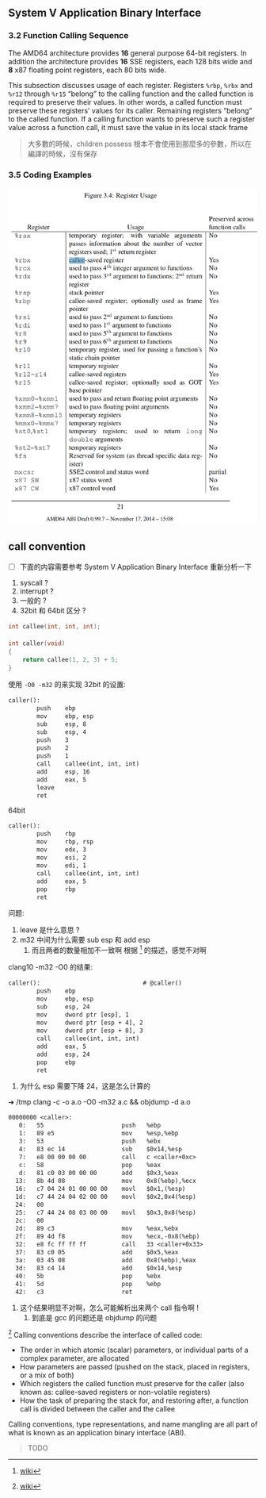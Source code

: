 ## System V Application Binary Interface

### 3.2 Function Calling Sequence
The AMD64 architecture provides **16** general purpose 64-bit registers.
In addition the architecture provides **16** SSE registers, each 128 bits wide
and **8** x87 floating point registers, each 80 bits wide.

This subsection discusses usage of each register. Registers `%rbp`, `%rbx` and
`%r12` through `%r15` “belong” to the calling function and the called function is
required to preserve their values. In other words, a called function must preserve
these registers’ values for its caller. Remaining registers “belong” to the called
function. If a calling function wants to preserve such a register value across a function call, it must save the value in its local stack frame

> 大多數的時候，children possess 根本不會使用到那麼多的參數，所以在編譯的時候，沒有保存

### 3.5 Coding Examples
![](./img/abi-3.4.png)

## call convention
- [ ] 下面的内容需要参考 System V Application Binary Interface 重新分析一下

1. syscall ?
2. interrupt ?
3. 一般的 ?
4. 32bit 和 64bit 区分 ?

```c
int callee(int, int, int);

int caller(void)
{
	return callee(1, 2, 3) + 5;
}
```

使用 `-O0 -m32` 的来实现 32bit 的设置:

```plain
caller():
        push    ebp
        mov     ebp, esp
        sub     esp, 8
        sub     esp, 4
        push    3
        push    2
        push    1
        call    callee(int, int, int)
        add     esp, 16
        add     eax, 5
        leave
        ret
```

64bit
```plain
caller():
        push    rbp
        mov     rbp, rsp
        mov     edx, 3
        mov     esi, 2
        mov     edi, 1
        call    callee(int, int, int)
        add     eax, 5
        pop     rbp
        ret
```

问题:
1. leave 是什么意思 ?
2. m32 中间为什么需要 sub esp 和 add esp
    1. 而且两者的数量相加不一致啊 根据 [^1] 的描述，感觉不对啊


clang10 -m32 -O0 的结果:
```plain
caller():                             # @caller()
        push    ebp
        mov     ebp, esp
        sub     esp, 24
        mov     dword ptr [esp], 1
        mov     dword ptr [esp + 4], 2
        mov     dword ptr [esp + 8], 3
        call    callee(int, int, int)
        add     eax, 5
        add     esp, 24
        pop     ebp
        ret
```
1. 为什么 esp 需要下降 24，这是怎么计算的



➜  /tmp clang -c -o a.o  -O0 -m32 a.c && objdump -d a.o
```plain
00000000 <caller>:
   0:   55                      push   %ebp
   1:   89 e5                   mov    %esp,%ebp
   3:   53                      push   %ebx
   4:   83 ec 14                sub    $0x14,%esp
   7:   e8 00 00 00 00          call   c <caller+0xc>
   c:   58                      pop    %eax
   d:   81 c0 03 00 00 00       add    $0x3,%eax
  13:   8b 4d 08                mov    0x8(%ebp),%ecx
  16:   c7 04 24 01 00 00 00    movl   $0x1,(%esp)
  1d:   c7 44 24 04 02 00 00    movl   $0x2,0x4(%esp)
  24:   00
  25:   c7 44 24 08 03 00 00    movl   $0x3,0x8(%esp)
  2c:   00
  2d:   89 c3                   mov    %eax,%ebx
  2f:   89 4d f8                mov    %ecx,-0x8(%ebp)
  32:   e8 fc ff ff ff          call   33 <caller+0x33>
  37:   83 c0 05                add    $0x5,%eax
  3a:   03 45 08                add    0x8(%ebp),%eax
  3d:   83 c4 14                add    $0x14,%esp
  40:   5b                      pop    %ebx
  41:   5d                      pop    %ebp
  42:   c3                      ret
```
1. 这个结果明显不对啊，怎么可能解析出来两个 call 指令啊 !
    1. 到底是 gcc 的问题还是 objdump 的问题

[^1]
Calling conventions describe the interface of called code:
- The order in which atomic (scalar) parameters, or individual parts of a complex parameter, are allocated
- How parameters are passed (pushed on the stack, placed in registers, or a mix of both)
- Which registers the called function must preserve for the caller (also known as: callee-saved registers or non-volatile registers)
- How the task of preparing the stack for, and restoring after, a function call is divided between the caller and the callee

Calling conventions, type representations, and name mangling are all part of what is known as an application binary interface (ABI).

> TODO

[^1]: [wiki](https://en.wikipedia.org/wiki/X86_calling_conventions)
